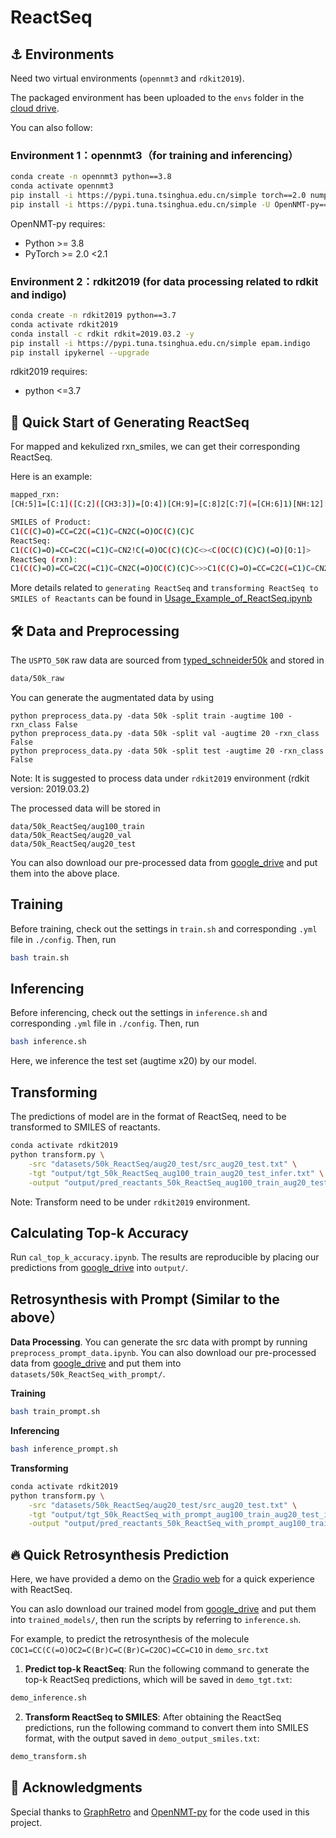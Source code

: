 # ReactSeq

## :anchor: Environments

Need two virtual environments (```opennmt3``` and ```rdkit2019```).

The packaged environment has been uploaded to the ```envs``` folder in the [cloud drive](https://pan.baidu.com/s/1ZDzrNHXZO9wCmsOIqx3PJg?pwd=in4v).

You can also follow:

### Environment 1：opennmt3（for training and inferencing）

```bash
conda create -n opennmt3 python==3.8
conda activate opennmt3
pip install -i https://pypi.tuna.tsinghua.edu.cn/simple torch==2.0 numpy transformers==4.34.0 pandas tqdm
pip install -i https://pypi.tuna.tsinghua.edu.cn/simple -U OpenNMT-py==3.4.1
```

OpenNMT-py requires:

- Python >= 3.8
- PyTorch >= 2.0 <2.1

### Environment 2：rdkit2019 (for data processing related to rdkit and indigo)

```bash
conda create -n rdkit2019 python==3.7
conda activate rdkit2019
conda install -c rdkit rdkit=2019.03.2 -y
pip install -i https://pypi.tuna.tsinghua.edu.cn/simple epam.indigo
pip install ipykernel --upgrade
```

rdkit2019 requires:

- python <=3.7


## 🚀 Quick Start of Generating ReactSeq

For mapped and kekulized rxn_smiles, we can get their corresponding ReactSeq.

Here is an example:

```bash
mapped_rxn: 
[CH:5]1=[C:1]([C:2]([CH3:3])=[O:4])[CH:9]=[C:8]2[C:7](=[CH:6]1)[NH:12][CH:11]=[CH:10]2.[O:20]([C:21]([O:22][C:23]([CH3:24])([CH3:26])[CH3:25])=[O:27])[C:13](=[O:14])[O:15][C:16]([CH3:17])([CH3:18])[CH3:19]>>[C:1]1([C:2]([CH3:3])=[O:4])=[CH:5][CH:6]=[C:7]2[C:8](=[CH:9]1)[CH:10]=[CH:11][N:12]2[C:13](=[O:14])[O:15][C:16]([CH3:17])([CH3:18])[CH3:19]
```

```bash
SMILES of Product: 
C1(C(C)=O)=CC=C2C(=C1)C=CN2C(=O)OC(C)(C)C
ReactSeq: 
C1(C(C)=O)=CC=C2C(=C1)C=CN2!C(=O)OC(C)(C)C<><C(OC(C)(C)C)(=O)[O:1]>
ReactSeq (rxn): 
C1(C(C)=O)=CC=C2C(=C1)C=CN2C(=O)OC(C)(C)C>>>C1(C(C)=O)=CC=C2C(=C1)C=CN2!C(=O)OC(C)(C)C<><C(OC(C)(C)C)(=O)[O:1]>
```

More details related to ```generating ReactSeq``` and ```transforming ReactSeq to SMILES of Reactants``` can be found in [Usage_Example_of_ReactSeq.ipynb](https://github.com/jiachengxiong/ReactSeq/blob/main/Usage_Example_of_ReactSeq.ipynb)


## 🛠️ Data and Preprocessing

The ```USPTO_50K``` raw data are sourced from [typed_schneider50k](https://github.com/Hanjun-Dai/GLN) and stored in

```bash
data/50k_raw
```

You can generate the augmentated data by using 
```
python preprocess_data.py -data 50k -split train -augtime 100 -rxn_class False
python preprocess_data.py -data 50k -split val -augtime 20 -rxn_class False
python preprocess_data.py -data 50k -split test -augtime 20 -rxn_class False
```
Note: It is suggested to process data under ```rdkit2019``` environment (rdkit version: 2019.03.2)

The processed data will be stored in 
```
data/50k_ReactSeq/aug100_train
data/50k_ReactSeq/aug20_val
data/50k_ReactSeq/aug20_test
```

You can also download our pre-processed data from [google_drive](https://drive.google.com/drive/folders/1a6NL5apcP_7isY3HccLjkSsjJGwp_FwD?usp=sharing) and put them into the above place.

## Training
Before training, check out the settings in ```train.sh``` and corresponding ```.yml``` file in ```./config```. Then, run
```bash
bash train.sh
```

## Inferencing
Before inferencing, check out the settings in ```inference.sh``` and corresponding ```.yml``` file in ```./config```. Then, run
```bash
bash inference.sh
```
Here, we inference the test set (augtime x20) by our model.

## Transforming
The predictions of model are in the format of ReactSeq, need to be transformed to SMILES of reactants.

```bash
conda activate rdkit2019
python transform.py \
    -src "datasets/50k_ReactSeq/aug20_test/src_aug20_test.txt" \
    -tgt "output/tgt_50k_ReactSeq_aug100_train_aug20_test_infer.txt" \
    -output "output/pred_reactants_50k_ReactSeq_aug100_train_aug20_test_infer.txt"
```
Note: Transform need to be under ```rdkit2019``` environment.

## Calculating Top-k Accuracy
Run  ```cal_top_k_accuracy.ipynb```.
The results are reproducible by placing our predictions from [google_drive](https://drive.google.com/drive/folders/1a6NL5apcP_7isY3HccLjkSsjJGwp_FwD?usp=sharing) into `output/`.

## Retrosynthesis with Prompt (Similar to the above）

**Data Processing**. You can generate the src data with prompt by running ```preprocess_prompt_data.ipynb```. You can also download our pre-processed data from [google_drive](https://drive.google.com/drive/folders/1a6NL5apcP_7isY3HccLjkSsjJGwp_FwD?usp=sharing) and put them into ```datasets/50k_ReactSeq_with_prompt/```.

**Training**
```bash
bash train_prompt.sh
```

**Inferencing**
```bash
bash inference_prompt.sh
```

**Transforming**
```bash
conda activate rdkit2019
python transform.py \
    -src "datasets/50k_ReactSeq/aug20_test/src_aug20_test.txt" \
    -tgt "output/tgt_50k_ReactSeq_with_prompt_aug100_train_aug20_test_infer.txt" \
    -output "output/pred_reactants_50k_ReactSeq_with_prompt_aug100_train_aug20_test_infer.txt"
```

## :fire: Quick Retrosynthesis Prediction
Here, we have provided a demo on the [Gradio web](https://huggingface.co/spaces/Oopstom/ReactSeq) for a quick experience with ReactSeq.

You can aslo download our trained model from [google_drive](https://drive.google.com/drive/folders/1a6NL5apcP_7isY3HccLjkSsjJGwp_FwD?usp=sharing) and put them into `trained_models/`, then run the scripts by referring to ```inference.sh```.

For example, to predict the retrosynthesis of the molecule ```COC1=CC(C(=O)OC2=C(Br)C=C(Br)C=C2OC)=CC=C1O``` in ```demo_src.txt```
1. **Predict top-k ReactSeq**: Run the following command to generate the top-k ReactSeq predictions, which will be saved in ```demo_tgt.txt```:
```bash
demo_inference.sh
```
2. **Transform ReactSeq to SMILES**: After obtaining the ReactSeq predictions, run the following command to convert them into SMILES format, with the output saved in ```demo_output_smiles.txt```:
```bash
demo_transform.sh
```

## 🙌 Acknowledgments
Special thanks to [GraphRetro](https://github.com/vsomnath/graphretro) and [OpenNMT-py](https://github.com/OpenNMT/OpenNMT-py) for the code used in this project.
